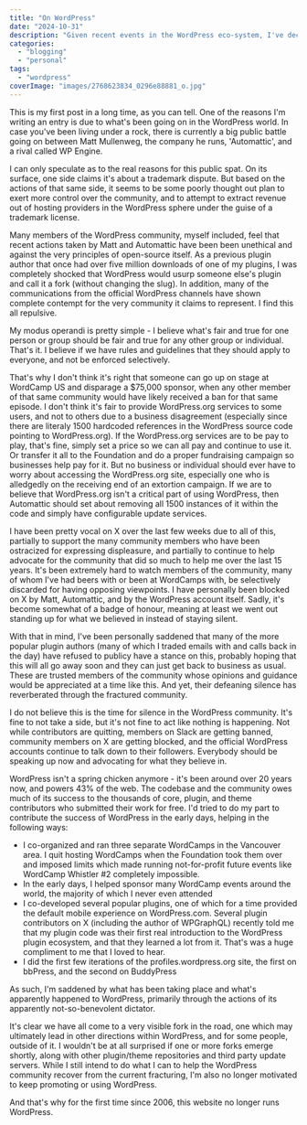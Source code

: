 ```yaml
---
title: "On WordPress"
date: "2024-10-31"
description: "Given recent events in the WordPress eco-system, I've decided to take a break from working on and promoting the platform."
categories: 
  - "blogging"
  - "personal"
tags: 
  - "wordpress"
coverImage: "images/2768623834_0296e88881_o.jpg"
---
```


This is my first post in a long time, as you can tell. One of the reasons I'm writing 
an entry is due to what's been going on in the WordPress world. In case you've been living under a rock,
there is currently a big public battle going on between Matt Mullenweg, the company he runs, 'Automattic', and a rival 
called WP Engine.

I can only speculate as to the real reasons for this public spat. On its surface, one side claims it's about a trademark dispute. But based on the actions of 
that same side, it seems to be some poorly thought out plan to exert more control over the community, and to attempt to extract revenue out of hosting providers 
in the WordPress sphere under the guise of a trademark license. 

Many members of the WordPress community, myself included, feel that recent actions taken by Matt and Automattic have been 
been unethical and against the very principles of open-source itself.  As a previous plugin author that once had
over five million downloads of one of my plugins, I was completely shocked that WordPress would usurp someone else's plugin and call it a fork
(without changing the slug).  In addition, many of the communications from the official WordPress channels have shown complete contempt for the 
very community it claims to represent. I find this all repulsive.

My modus operandi is pretty simple - I believe what's fair and true for one person or group should be fair and true for any other group or individual.  That's it.
I believe if we have rules and guidelines that they should apply to everyone, and not be enforced selectively.  

That's why I don't think it's right that someone can go up
on stage at WordCamp US and disparage a $75,000 sponsor, when any other member of that same community would have likely received a ban for that same episode. I don't 
think it's fair to provide WordPress.org services to some users, and not to others due to a business disagreement (especially since there are literaly 1500 hardcoded references in the WordPress source code 
pointing to WordPress.org).  If the WordPress.org services are to be pay to play, that's fine, simply set a price so we can all pay and continue to use it. Or transfer it 
all to the Foundation and do a proper fundraising campaign so businesses help pay for it.  But no business or individual should ever have to worry about 
accessing the WordPress.org site, especially one who is alledgedly on the receiving end of an extortion campaign.  If we are to believe that WordPress.org isn't a critical part of using WordPress, then Automattic should set about removing all 1500 instances of it within the code and simply have configurable update services.

I have been pretty vocal on X over the last few weeks due to all of this, partially to support the many community members who have been ostracized for expressing displeasure, and
partially to continue to help advocate for the community that did so much to help me over the last 15 years.  It's been extremely hard to watch members of the 
community, many of whom I've had beers with or been at WordCamps with, be selectively discarded for having opposing viewpoints. I have personally been blocked on 
X by Matt, Automattic, and by the WordPress account itself. Sadly, it's become somewhat of a badge of honour, meaning at least we went out 
standing up for what we believed in instead of staying silent.

With that in mind, I've been personally saddened that many of the more popular plugin 
authors (many of which I traded emails with and calls back in the day) have refused to publicy have a stance on this, probably hoping that this will all go
away soon and they can just get back to business as usual.  These are trusted members of the community whose opinions and guidance would be appreciated at a time like this.
And yet, their defeaning silence has reverberated through the fractured community.  

I do not believe this is the time for silence in the WordPress community. It's fine to not take a side, but it's not
fine to act like nothing is happening.  Not while contributors are quitting, members on Slack are getting banned, community members on X are getting blocked, 
and the official WordPress accounts continue to talk down to their followers. Everybody should be speaking up now and advocating for what they believe in.

WordPress isn't a spring chicken anymore - it's been around over 20 years now, and powers 43% of the web. The codebase and the community owes much of its success to the thousands of 
core, plugin, and theme contributors who submitted their work for free. I'd tried to do my part to contribute
the success of WordPress in the early days, helping in the following ways:
* I co-organized and ran three separate WordCamps in the Vancouver area. I quit hosting WordCamps when the Foundation took them over and imposed limits which made running not-for-profit future events like WordCamp Whistler #2 completely impossible. 
* In the early days, I helped sponsor many WordCamp events around the world, the majority of which I never even attended
* I co-developed several popular plugins, one of which 
for a time provided the default mobile experience on WordPress.com.  Several plugin contributors on X (including the author of WPGraphQL) recently told me that my plugin code was their first real introduction
to the WordPress plugin ecosystem, and that they learned a lot from it. That's was a huge compliment to me that I loved to hear.
* I did the first few iterations of the profiles.wordpress.org site, the first on bbPress, and the second on BuddyPress

As such, I'm saddened by what has been taking place and what's apparently happened to WordPress, primarily through the actions of its apparently not-so-benevolent 
dictator. 

It's clear we have all come to a very visible fork 
in the road, one which may ultimately lead in other directions within WordPress, and for some people, outside of it.  I wouldn't be at all surprised if one or more 
forks emerge shortly, along with other plugin/theme repositories and third party update servers.  While I still intend to do what I can to help
the WordPress community recover from the current fracturing, I'm also no longer motivated to keep promoting or using WordPress. 

And that's why for the first time since 2006, this website no longer runs WordPress.







